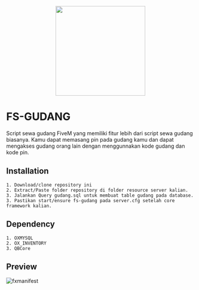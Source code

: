 <p align="center">
  <img width="240" height="240" src="https://cdn.discordapp.com/attachments/1078837522882367508/1114897951177855059/fstech_logo.png">
</p>

# FS-GUDANG

Script sewa gudang FiveM yang memiliki fitur lebih dari script sewa gudang biasanya. Kamu dapat memasang pin pada gudang kamu dan dapat mengakses gudang orang lain dengan menggunnakan kode gudang dan kode pin.

## Installation

    1. Download/clone repository ini
    2. Extract/Paste folder repository di folder resource server kalian.
    3. Jalankan Query gudang.sql untuk membuat table gudang pada database.
    3. Pastikan start/ensure fs-gudang pada server.cfg setelah core framework kalian.

## Dependency
    1. OXMYSQL
    2. OX_INVENTORY
    3. QBCore

## Preview
    
  ![fxmanifest](https://cdn.discordapp.com/attachments/1075683104477429843/1150769649177333782/image.png)